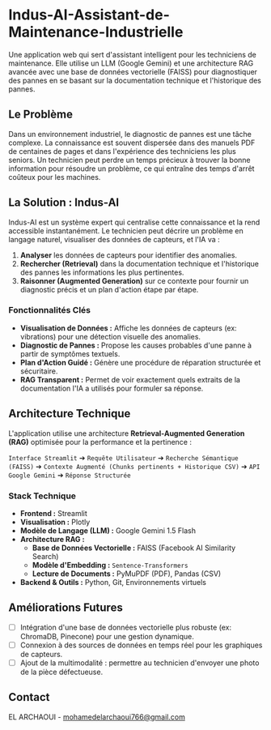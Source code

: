 # Indus-AI-Assistant-de-Maintenance-Industrielle
Une application web qui sert d'assistant intelligent pour les techniciens de maintenance. Elle utilise un LLM (Google Gemini) et une architecture RAG avancée avec une base de données vectorielle (FAISS) pour diagnostiquer des pannes en se basant sur la documentation technique et l'historique des pannes.

##  Le Problème

Dans un environnement industriel, le diagnostic de pannes est une tâche complexe. La connaissance est souvent dispersée dans des manuels PDF de centaines de pages et dans l'expérience des techniciens les plus seniors. Un technicien peut perdre un temps précieux à trouver la bonne information pour résoudre un problème, ce qui entraîne des temps d'arrêt coûteux pour les machines.

##  La Solution : Indus-AI

Indus-AI est un système expert qui centralise cette connaissance et la rend accessible instantanément. Le technicien peut décrire un problème en langage naturel, visualiser des données de capteurs, et l'IA va :
1.  **Analyser** les données de capteurs pour identifier des anomalies.
2.  **Rechercher (Retrieval)** dans la documentation technique et l'historique des pannes les informations les plus pertinentes.
3.  **Raisonner (Augmented Generation)** sur ce contexte pour fournir un diagnostic précis et un plan d'action étape par étape.

### Fonctionnalités Clés
*   **Visualisation de Données :** Affiche les données de capteurs (ex: vibrations) pour une détection visuelle des anomalies.
*   **Diagnostic de Pannes :** Propose les causes probables d'une panne à partir de symptômes textuels.
*   **Plan d'Action Guidé :** Génère une procédure de réparation structurée et sécuritaire.
*   **RAG Transparent :** Permet de voir exactement quels extraits de la documentation l'IA a utilisés pour formuler sa réponse.

##  Architecture Technique

L'application utilise une architecture **Retrieval-Augmented Generation (RAG)** optimisée pour la performance et la pertinence :

`Interface Streamlit` ➔ `Requête Utilisateur` ➔ `Recherche Sémantique (FAISS)` ➔ `Contexte Augmenté (Chunks pertinents + Historique CSV)` ➔ `API Google Gemini` ➔ `Réponse Structurée`

### Stack Technique
*   **Frontend :** Streamlit
*   **Visualisation :** Plotly
*   **Modèle de Langage (LLM) :** Google Gemini 1.5 Flash
*   **Architecture RAG :**
    *   **Base de Données Vectorielle :** FAISS (Facebook AI Similarity Search)
    *   **Modèle d'Embedding :** `Sentence-Transformers`
    *   **Lecture de Documents :** PyMuPDF (PDF), Pandas (CSV)
*   **Backend & Outils :** Python, Git, Environnements virtuels
##  Améliorations Futures

*   [ ] Intégration d'une base de données vectorielle plus robuste (ex: ChromaDB, Pinecone) pour une gestion dynamique.
*   [ ] Connexion à des sources de données en temps réel pour les graphiques de capteurs.
*   [ ] Ajout de la multimodalité : permettre au technicien d'envoyer une photo de la pièce défectueuse.

##  Contact

EL ARCHAOUI - mohamedelarchaoui766@gmail.com
